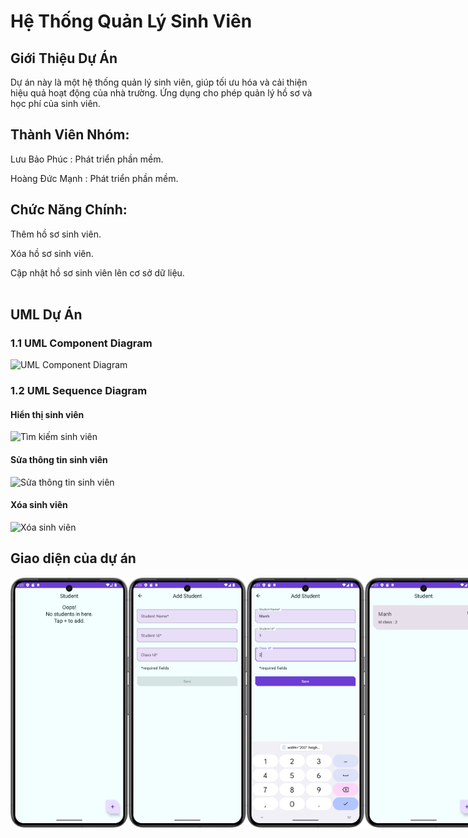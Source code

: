 # Hệ Thống Quản Lý Sinh Viên

## Giới Thiệu Dự Án
Dự án này là một hệ thống quản lý sinh viên, giúp tối ưu hóa và cải thiện hiệu quả hoạt động của nhà trường. Ứng dụng cho phép quản lý hồ sơ và học phí của sinh viên.

## Thành Viên Nhóm:


Lưu Bảo Phúc : Phát triển phần mềm.


Hoàng Đức Mạnh : Phát triển phần mềm.

## Chức Năng Chính: 


Thêm hồ sơ sinh viên.

Xóa hồ sơ sinh viên.

Cập nhật hồ sơ sinh viên lên cơ sở dữ liệu.<br><br>

## UML Dự Án

### 1.1 UML Component Diagram
<img src="https://github.com/user-attachments/assets/20a3457a-35fc-4b49-ae2b-4b5c7f98efaf" alt="UML Component Diagram" width="500">

### 1.2 UML Sequence Diagram

#### Hiển thị sinh viên
<img src="https://github.com/user-attachments/assets/9a605c62-294d-4c34-b445-e0dfb2f5753e" alt="Tìm kiếm sinh viên" width="500">

#### Sửa thông tin sinh viên
<img src="https://github.com/user-attachments/assets/4341739f-f2a2-41d3-bfd2-c35a2a0ab69c" alt="Sửa thông tin sinh viên" width="500">

#### Xóa sinh viên
<img src="https://github.com/user-attachments/assets/19908e05-a273-4e79-a5da-0d20fc35cff2" alt="Xóa sinh viên" width="500">

## Giao diện của dự án

<div style="display: flex; flex-direction: row;">
    <img src="Screenshot_20241019_092248.png" alt="Giao diện của dự án" width="200" height="400">
    <img src="Screenshot_20241019_092320.png" alt="Giao diện của dự án" width="200" height="400">
    <img src="Screenshot_20241019_092348.png" alt="Giao diện của dự án" width="200" height="400">
    <img src="Screenshot_20241019_092356.png" alt="Giao diện của dự án" width="200" height="400">
</div>









